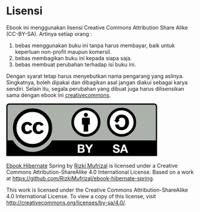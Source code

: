 # Lisensi

Ebook ini menggunakan lisensi Creative Commons Attribution Share Alike (CC-BY-SA). Artinya setiap orang :

1. bebas menggunakan buku ini tanpa harus membayar, baik untuk keperluan non-profit maupun komersil.
2. bebas membagikan buku ini kepada siapa saja.
3. bebas membuat perubahan terhadap isi buku ini.

Dengan syarat tetap harus menyebutkan nama pengarang yang aslinya. Singkatnya, boleh dipakai dan dibagikan asal jangan diakui sebagai karya sendiri. Selain itu, segala perubahan yang dibuat juga harus dilisensikan sama dengan ebook ini [creativecommons](https://creativecommons.org/licenses/).

![](./gambar/by-sa.png)

[Ebook Hibernate](https://github.com/RizkiMufrizal/ebook-hibernate-spring) Spring by [Rizki Mufrizal](https://github.com/RizkiMufrizal/) is licensed under a Creative Commons Attribution-ShareAlike 4.0 International License.
Based on a work at https://github.com/RizkiMufrizal/ebook-hibernate-spring.

This work is licensed under the Creative Commons Attribution-ShareAlike 4.0 International License. To view a copy of this license, visit http://creativecommons.org/licenses/by-sa/4.0/.
